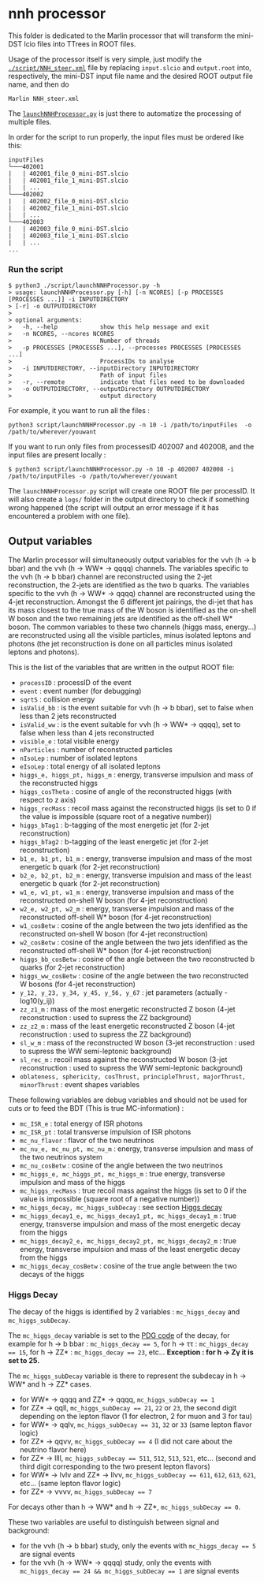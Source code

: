 # nnh processor

This folder is dedicated to the Marlin processor that will transform the mini-DST lcio files into TTrees in ROOT files.

Usage of the processor itself is very simple, just modify the [``./script/NNH_steer.xml``](./script/NNH_steer.xml) file by replacing ``input.slcio`` and ``output.root`` into, respectively, the mini-DST input file name and the desired ROOT output file name, and then do
```
Marlin NNH_steer.xml
```

The [``launchNNHProcessor.py``](./script/launchNNHProcessor.py) is just there to automatize the processing of multiple files. 

In order for the script to run properly, the input files must be ordered like this:

```
inputFiles
└───402001
|   | 402001_file_0_mini-DST.slcio
|   | 402001_file_1_mini-DST.slcio
|   | ...
└───402002
|   | 402002_file_0_mini-DST.slcio
|   | 402002_file_1_mini-DST.slcio
|   | ...
└───402003
|   | 402003_file_0_mini-DST.slcio
|   | 402003_file_1_mini-DST.slcio
|   | ...
...
```

### Run the script
```
$ python3 ./script/launchNNHProcessor.py -h
> usage: launchNNHProcessor.py [-h] [-n NCORES] [-p PROCESSES [PROCESSES ...]] -i INPUTDIRECTORY
> [-r] -o OUTPUTDIRECTORY
> 
> optional arguments:
>   -h, --help            show this help message and exit
>   -n NCORES, --ncores NCORES
>                         Number of threads
>   -p PROCESSES [PROCESSES ...], --processes PROCESSES [PROCESSES ...]
>                         ProcessIDs to analyse
>   -i INPUTDIRECTORY, --inputDirectory INPUTDIRECTORY
>                         Path of input files
>   -r, --remote          indicate that files need to be downloaded
>   -o OUTPUTDIRECTORY, --outputDirectory OUTPUTDIRECTORY
>                         output directory
```
For example, it you want to run all the files :
```
python3 script/launchNNHProcessor.py -n 10 -i /path/to/inputFiles  -o /path/to/wherever/youwant
```

If you want to run only files from processesID 402007 and 402008, and the input files are present locally : 
```
$ python3 script/launchNNHProcessor.py -n 10 -p 402007 402008 -i /path/to/inputFiles -o /path/to/wherever/youwant
```

The ``launchNNHProcessor.py`` script will create one ROOT file per processID. It will also create a ``logs/`` folder in the output directory to check if something wrong happened (the script will output an error message if it has encountered a problem with one file).

## Output variables

The Marlin processor will simultaneously output variables for the &nu;&nu;h (h &rarr; b bbar) and the &nu;&nu;h (h &rarr; WW* &rarr; qqqq) channels. The variables specific to the &nu;&nu;h (h &rarr; b bbar) channel are reconstructed using the 2-jet reconstruction, the 2-jets are identified as the two b quarks. The variables specific to the &nu;&nu;h (h &rarr; WW* &rarr; qqqq) channel are reconstructed using the 4-jet reconstruction. Amongst the 6 different jet pairings, the di-jet that has its mass closest to the true mass of the W boson is identified as the on-shell W boson and the two remaining jets are identified as the off-shell W* boson. The common variables to these two channels (higgs mass, energy...) are reconstructed using all the visible particles, minus isolated leptons and photons (the jet reconstruction is done on all particles minus isolated leptons and photons).


This is the list of the variables that are written in the output ROOT file:
- ``processID`` : processID of the event
- ``event`` : event number (for debugging)
- ``sqrtS`` : collision energy
- ``isValid_bb`` : is the event suitable for &nu;&nu;h (h &rarr; b bbar), set to false when less than 2 jets reconstructed
- ``isValid_ww`` : is the event suitable for &nu;&nu;h (h &rarr; WW* &rarr; qqqq), set to false when less than 4 jets reconstructed
- ``visible_e`` : total visible energy
- ``nParticles`` : number of reconstructed particles
- ``nIsoLep`` : number of isolated leptons
- ``eIsoLep`` : total energy of all isolated leptons
- ``higgs_e, higgs_pt, higgs_m`` : energy, transverse impulsion and mass of the reconstructed higgs
- ``higgs_cosTheta`` : cosine of angle of the reconstructed higgs (with respect to z axis)
- ``higgs_recMass`` : recoil mass against the reconstructed higgs (is set to 0 if the value is impossible (square root of a negative number))
- ``higgs_bTag1`` : b-tagging of the most energetic jet (for 2-jet reconstruction)
- ``higgs_bTag2`` : b-tagging of the least energetic jet (for 2-jet reconstruction)
- ``b1_e, b1_pt, b1_m`` : energy, transverse impulsion and mass of the most energetic b quark (for 2-jet reconstruction)
- ``b2_e, b2_pt, b2_m`` : energy, transverse impulsion and mass of the least energetic b quark (for 2-jet reconstruction)
- ``w1_e, w1_pt, w1_m`` : energy, transverse impulsion and mass of the reconstructed on-shell W boson (for 4-jet reconstruction)
- ``w2_e, w2_pt, w2_m`` : energy, transverse impulsion and mass of the reconstructed off-shell W* boson (for 4-jet reconstruction)
- ``w1_cosBetw`` : cosine of the angle between the two jets idenfified as the reconstructed on-shell W boson (for 4-jet reconstruction)
- ``w2_cosBetw`` : cosine of the angle between the two jets idenfified as the reconstructed off-shell W* boson (for 4-jet reconstruction)
- ``higgs_bb_cosBetw`` : cosine of the angle between the two reconstructed b quarks (for 2-jet reconstruction)
- ``higgs_ww_cosBetw`` : cosine of the angle between the two reconstructed W bosons (for 4-jet reconstruction)
- ``y_12, y_23, y_34, y_45, y_56, y_67`` : jet parameters (actually -log10(y_ij))
- ``zz_z1_m`` : mass of the most energetic reconstructed Z boson (4-jet reconstruction : used to supress the ZZ background)
- ``zz_z2_m`` : mass of the least energetic reconstructed Z boson (4-jet reconstruction : used to supress the ZZ background)
- ``sl_w_m`` : mass of the reconstructed W boson (3-jet reconstruction : used to supress the WW semi-leptonic background)
- ``sl_rec_m`` : recoil mass against the reconstructed W boson (3-jet reconstruction : used to supress the WW semi-leptonic background)
- ``oblateness, sphericity, cosThrust, principleThrust, majorThrust, minorThrust`` : event shapes variables

These following variables are debug variables and should not be used for cuts or to feed the BDT (This is true MC-information) :
- ``mc_ISR_e`` : total energy of ISR photons
- ``mc_ISR_pt`` : total transverse impulsion of ISR photons
- ``mc_nu_flavor`` : flavor of the two neutrinos
- ``mc_nu_e, mc_nu_pt, mc_nu_m`` : energy, transverse impulsion and mass of the two neutrinos system
- ``mc_nu_cosBetw`` : cosine of the angle between the two neutrinos
- ``mc_higgs_e, mc_higgs_pt, mc_higgs_m`` : true energy, transverse impulsion and mass of the higgs
- ``mc_higgs_recMass`` : true recoil mass against the higgs (is set to 0 if the value is impossible (square root of a negative number))
- ``mc_higgs_decay, mc_higgs_subDecay`` : see section [Higgs decay](#higgs-decay)
- ``mc_higgs_decay1_e, mc_higgs_decay1_pt, mc_higgs_decay1_m`` : true energy, transverse impulsion and mass of the most energetic decay from the higgs
- ``mc_higgs_decay2_e, mc_higgs_decay2_pt, mc_higgs_decay2_m`` : true energy, transverse impulsion and mass of the least energetic decay from the higgs
- ``mc_higgs_decay_cosBetw`` : cosine of the true angle between the two decays of the higgs

### Higgs Decay

The decay of the higgs is identified by 2 variables : ``mc_higgs_decay`` and ``mc_higgs_subDecay``.

The ``mc_higgs_decay`` variable is set to the [PDG code](https://pdg.lbl.gov/2007/reviews/montecarlorpp.pdf) of the decay, for example for h &rarr; b bbar : ``mc_higgs_decay == 5``, for h &rarr; &tau;&tau; : ``mc_higgs_decay == 15``, for h &rarr; ZZ* : ``mc_higgs_decay == 23``, etc... **Exception : for h &rarr; Z&gamma; it is set to 25.**

The ``mc_higgs_subDecay`` variable is there to represent the subdecay in h &rarr; WW* and h &rarr; ZZ* cases. 

- for WW* &rarr; qqqq and ZZ* &rarr; qqqq, ``mc_higgs_subDecay == 1``
- for ZZ* &rarr; qqll, ``mc_higgs_subDecay == 21``, ``22`` or ``23``, the second digit depending on the lepton flavor (1 for electron, 2 for muon and 3 for tau)
- for WW* &rarr; qql&nu;, ``mc_higgs_subDecay == 31``, ``32`` or ``33`` (same lepton flavor logic)
- for ZZ* &rarr; qq&nu;&nu;, ``mc_higgs_subDecay == 4`` (I did not care about the neutrino flavor here)
- for ZZ* &rarr; llll, ``mc_higgs_subDecay == 511``, ``512``, ``513``, ``521``, etc... (second and third digit corresponding to the two present lepton flavors)
- for WW* &rarr; l&nu;l&nu; and ZZ* &rarr; ll&nu;&nu;, ``mc_higgs_subDecay == 611``, ``612``, ``613``, ``621``, etc... (same lepton flavor logic)
- for ZZ* &rarr; &nu;&nu;&nu;&nu;, ``mc_higgs_subDecay == 7``

For decays other than h &rarr; WW* and h &rarr; ZZ*, ``mc_higgs_subDecay == 0``.

These two variables are useful to distinguish between signal and background:
- for the &nu;&nu;h (h &rarr; b bbar) study, only the events with ``mc_higgs_decay == 5`` are signal events
- for the  &nu;&nu;h (h &rarr; WW* &rarr; qqqq) study, only the events with ``mc_higgs_decay == 24 && mc_higgs_subDecay == 1`` are signal events


